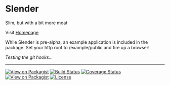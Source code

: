 Slender
=======

Slim, but with a bit more meat

Visit [Homepage](http://alanpich.github.io/slender)


While Slender is pre-alpha, an example application is included in the package.
Set your http root to /example/public and fire up a browser!

*Testing the git hooks...*

---
[![View on Packagist](https://poser.pugx.org/slender/slender/v/stable.png)](https://packagist.org/packages/slender/slender)
[![Build Status](https://travis-ci.org/alanpich/slender.png?branch=master)](https://travis-ci.org/alanpich/slender)
[![Coverage Status](https://coveralls.io/repos/alanpich/slender/badge.png)](https://coveralls.io/r/alanpich/slender)
[![View on Packagist](https://poser.pugx.org/slender/slender/downloads.png)](https://packagist.org/packages/slender/slender)
[![License](https://poser.pugx.org/slender/slender/license.png)](https://github.com/alanpich/slender/blob/master/LICENSE)


